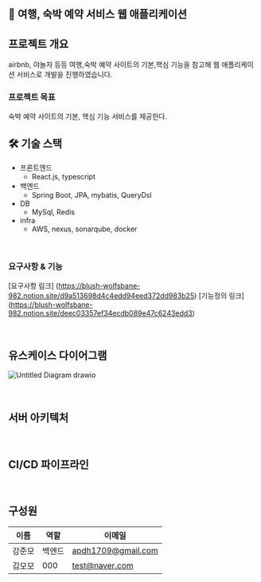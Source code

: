 ## 🙌 여행, 숙박 예약 서비스 웹 애플리케이션

## 프로젝트 개요
airbnb, 야놀자 등등 여행,숙박 예약 사이트의 기본,핵심 기능을 참고해 웹 애플리케이션 서비스로 개발을 진행하였습니다.

### 프로젝트 목표 
숙박 예약 사이트의 기본, 핵심 기능 서비스를 제공한다. 

## 🛠 기술 스택
- 프론트엔드 
  - React.js, typescript
- 백엔드
  - Spring Boot, JPA, mybatis, QueryDsl
- DB
  - MySql, Redis
- infra
  - AWS, nexus, sonarqube, docker

<br>

### 요구사항 & 기능 
[요구사항 림크] (https://blush-wolfsbane-982.notion.site/d9a513698d4c4edd94eed372dd983b25)
[기능정의 링크] (https://blush-wolfsbane-982.notion.site/deec03357ef34ecdb089e47c6243edd3)

<br>

## 유스케이스 다이어그램
![Untitled Diagram drawio](https://user-images.githubusercontent.com/48584943/193713709-cb237e5c-92c6-4711-b844-133f152e2e86.png)

<br>

## 서버 아키텍처 

<br>

## CI/CD 파이프라인 

<br> 

## 구성원

| 이름  | 역할  | 이메일                |
|-----|-----|--------------------|
| 강준모 | 백엔드 | apdh1709@gmail.com |
| 김모모 | 000 | test@naver.com     |
